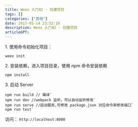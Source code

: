 ```yaml
---
title: Weex 入门02 - 创建项目
tags: []
categories: ["其他"]
date: 2017-03-14 23:52:10
description: Weex 入门02 - 创建项目
articleGPT: 
---
```


1\. 使用命令初始化项目：  

```shell
weex init
```

2\. 安装依赖，进入项目目录，使用 npm 命令安装依赖

```shell
npm install
```

3\. 启动 Server

```shell
npm run build // 编译`
npm run dev //webpack 监听，可以自动监听修改`
npm run serve //启动服务,可修改 package.json 对应命令来修改端口`
npm run test`
```

访问： `http://localhost:8080`
